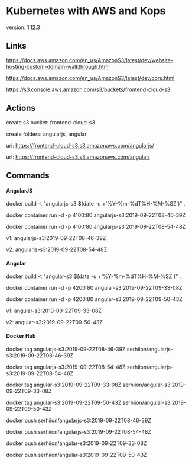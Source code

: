 # Kubernetes with AWS and Kops

version: 1.12.3


## Links

https://docs.aws.amazon.com/en_us/AmazonS3/latest/dev/website-hosting-custom-domain-walkthrough.html

https://docs.aws.amazon.com/en_us/AmazonS3/latest/dev/cors.html

https://s3.console.aws.amazon.com/s3/buckets/frontend-cloud-s3


## Actions

create s3 bucket: frontend-cloud-s3

create folders: angularjs, angular

url: https://frontend-cloud-s3.s3.amazonaws.com/angularjs/

url: https://frontend-cloud-s3.s3.amazonaws.com/angular/


## Commands

#### AngularJS

docker build -t "angularjs-s3:$(date -u +'%Y-%m-%dT%H-%M-%SZ')" .

docker container run -d -p 4100:80 angularjs-s3:2019-09-22T08-46-39Z

docker container run -d -p 4100:80 angularjs-s3:2019-09-22T08-54-48Z

v1: angularjs-s3:2019-09-22T08-46-39Z

v2: angularjs-s3:2019-09-22T08-54-48Z


#### Angular

docker build -t "angular-s3:$(date -u +'%Y-%m-%dT%H-%M-%SZ')" .

docker container run -d -p 4200:80 angular-s3:2019-09-22T09-33-08Z

docker container run -d -p 4200:80 angular-s3:2019-09-22T09-50-43Z

v1: angular-s3:2019-09-22T09-33-08Z

v2: angular-s3:2019-09-22T09-50-43Z


#### Docker Hub

docker tag angularjs-s3:2019-09-22T08-46-39Z serhiion/angularjs-s3:2019-09-22T08-46-39Z

docker tag angularjs-s3:2019-09-22T08-54-48Z serhiion/angularjs-s3:2019-09-22T08-54-48Z

docker tag angular-s3:2019-09-22T09-33-08Z serhiion/angular-s3:2019-09-22T09-33-08Z

docker tag angular-s3:2019-09-22T09-50-43Z serhiion/angular-s3:2019-09-22T09-50-43Z

docker push serhiion/angularjs-s3:2019-09-22T08-46-39Z

docker push serhiion/angularjs-s3:2019-09-22T08-54-48Z

docker push serhiion/angular-s3:2019-09-22T09-33-08Z

docker push serhiion/angular-s3:2019-09-22T09-50-43Z

